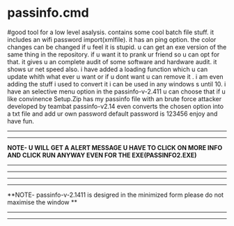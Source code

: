 # passinfo.cmd
#good tool for a low level asalysis.
 contains some cool batch file stuff.
 it includes an wifi password import(xmlfile).
 it has an ping option. 
 the color changes can be changed if u feel it is stupid. 
 u can get an exe version of the same thing in the repository.
 if u want it to prank ur friend so u can opt for that.
 it gives u an complete audit of some software and hardware audit.
 it shows ur net speed also.
 i have added a loading function which u can update whith what ever u want or if u dont want u can remove it .
 i am even adding the stuff i used to convert it i can be used in any windows s until 10.
 i have an selective menu option in the passinfo-v-2.411 u can choose that if u like convinence
 Setup.Zip has my passinfo file with an brute force attacker developed by teambat 
 passinfo-v2.14 even converts the chosen option into a txt file and add ur own password default password is 123456
 enjoy and have fun.
 **********************************************************************************************************************
 **********************************************************************************************************************
 **NOTE- U WILL GET A ALERT MESSAGE U HAVE TO CLICK ON MORE INFO AND CLICK RUN ANYWAY EVEN FOR THE EXE(PASSINFO2.EXE)**
 **********************************************************************************************************************
 **********************************************************************************************************************
 **********************************************************************************************************************
 **********************************************************************************************************************
 **NOTE- passinfo-v-2.1411 is desigred in the minimized form please do not maximise the window                       **
 **********************************************************************************************************************
 **********************************************************************************************************************
